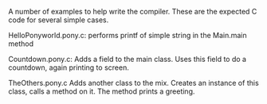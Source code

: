 A number of examples to help write the compiler. 
These are the expected C code for several simple cases.

HelloPonyworld.pony.c: 
	performs printf of simple string in the Main.main method

Countdown.pony.c:
	Adds a field to the main class. Uses this field to do a countdown,
	again printing to screen. 
	
TheOthers.pony.c
	Adds another class to the mix. Creates an instance of this class,
	calls a method on it. The method prints a greeting.
